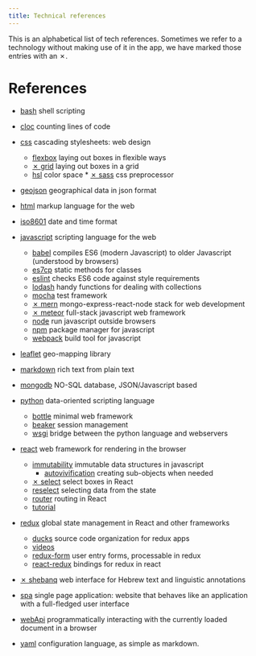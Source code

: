 ```yaml
---
title: Technical references
---
```


This is an alphabetical list of tech references. Sometimes we refer to a
technology without making use of it in the app, we have marked those entries
with an ✗.

# References

* [bash](https://www.gnu.org/software/bash/) shell scripting
* [cloc](https://github.com/AlDanial/cloc) counting lines of code
* [css](https://developer.mozilla.org/en-US/docs/Web/CSS) cascading stylesheets:
  web design
  * [flexbox](https://css-tricks.com/snippets/css/a-guide-to-flexbox/) laying
    out boxes in flexible ways
  * [✗ grid](https://CSS-tricks.com/snippets/CSS/complete-guide-grid/) laying
    out boxes in a grid
  * [hsl](https://en.wikipedia.org/wiki/HSL_and_HSV) color space \*
    [✗ sass](http://sass-lang.com) css preprocessor
* [geojson](http://geojson.org) geographical data in json format
* [html](https://developer.mozilla.org/en-US/docs/Web/HTML) markup language for
  the web
* [iso8601](https://en.wikipedia.org/wiki/ISO_8601) date and time format
* [javascript](https://developer.mozilla.org/en-US/docs/Web/JavaScript/Reference)
  scripting language for the web
  * [babel](https://babeljs.io) compiles ES6
    (modern Javascript) to older Javascript (understood by browsers)
  * [es7cp](http://borgs.cybrilla.com/tils/es7-class-properties/) static methods
    for classes
  * [eslint](http://eslint.org) checks ES6 code against style
    requirements
  * [lodash](https://lodash.com/docs) handy functions for dealing
    with collections
  * [mocha](https://mochajs.org) test framework
  * [✗ mern](http://mern.io) mongo-express-react-node stack for web development
  * [✗ meteor](https://www.meteor.com) full-stack javascript web framework
  * [node](https://nodejs.org) run javascript outside browsers
  * [npm](https://www.npmjs.com) package manager for javascript
  * [webpack](https://webpack.js.org/concepts/) build tool for javascript
* [leaflet](http://leafletjs.com) geo-mapping library
* [markdown](https://guides.github.com/features/mastering-markdown/) rich text
  from plain text
* [mongodb](https://docs.mongodb.com) NO-SQL database, JSON/Javascript based
* [python](https://docs.python.org/3/) data-oriented scripting language
  * [bottle](https://bottlepy.org/docs/dev/) minimal web framework
  * [beaker](https://beaker.readthedocs.io/en/latest/) session management
  * [wsgi](https://modwsgi.readthedocs.io/en/develop) bridge between the python
    language and webservers
* [react](https://facebook.github.io/react/docs) web framework for rendering in
  the browser
  * [immutability](https://github.com/kolodny/immutability-helper) immutable data
    structures in javascript
    * [autovivification](https://en.wikipedia.org/wiki/Autovivification) creating
      sub-objects when needed
  * [✗ select](https://github.com/JedWatson/react-select) select
    boxes in React
  * [reselect](https://github.com/reactjs/reselect) selecting
    data from the state
  * [router](https://github.com/ReactTraining/react-router/blob/v3/docs) routing
    in React
  * [tutorial](https://github.com/reactjs/react-router-tutorial/tree/master)

* [redux](http://redux.js.org) global state management in React and other
  frameworks
  * [ducks](https://github.com/erikras/ducks-modular-redux) source
    code organization for redux apps
  * [videos](https://egghead.io/courses/getting-started-with-redux)
  * [redux-form](https://redux-form.com) user entry forms, processable in redux
  * [react-redux](https://github.com/reactjs/react-redux) bindings for redux in
    react

* [✗ shebanq](https://github.com/etcbc/shebanq) web interface for Hebrew text
  and linguistic annotations
* [spa](https://en.wikipedia.org/wiki/Single-page_application) single page
  application: website that behaves like an application with a full-fledged user
  interface
* [webApi](https://developer.mozilla.org/en-US/docs/Web/API/document)
  programmatically interacting with the currently loaded document in a browser
* [yaml](http://www.yaml.org) configuration language, as simple as markdown.
